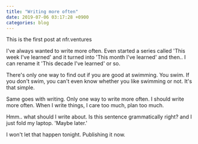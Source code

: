 ```yaml
---
title: "Writing more often"
date: 2019-07-06 03:17:28 +0900
categories: blog
---
```


This is the first post at nfr.ventures

I've always wanted to write more often. Even started a series called 'This week I've learned' and it turned into 'This month I've learned' and then..
I can rename it 'This decade I've learned' or so.

There's only one way to find out if you are good at swimming. You swim. If you don't swim, you can't even know whether you like swimming or not.
It's that simple.

Same goes with writing. Only one way to write more often. I should write more often.
When I write things, I care too much, plan too much.

Hmm.. what should I write about. Is this sentence grammatically right?
and I just fold my laptop. 'Maybe later.'

I won't let that happen tonight. Publishing it now.
